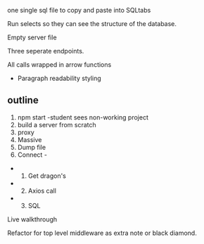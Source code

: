 one single sql file to copy and paste into SQLtabs

Run selects so they can see the structure of the database.

Empty server file

Three seperate endpoints.

All calls wrapped in arrow functions

- Paragraph readability styling

## outline
1. npm start -student sees non-working project
2. build a server from scratch
3. proxy
4. Massive
5. Dump file
6. Connect - 
- 1. Get dragon's
- 2. Axios call
- 3. SQL

Live walkthrough

Refactor for top level middleware as extra note or black diamond.